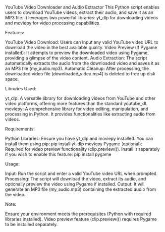 YouTube Video Downloader and Audio Extractor
This Python script enables users to download YouTube videos, extract their audio, and save it as an MP3 file. It leverages two powerful libraries: yt_dlp for downloading videos and moviepy for video processing capabilities.

Features:

YouTube Video Download: Users can input any valid YouTube video URL to download the video in the best available quality.
Video Preview (if Pygame installed): It attempts to preview the downloaded video using Pygame, providing a glimpse of the video content.
Audio Extraction: The script automatically extracts the audio from the downloaded video and saves it as an MP3 file (my_audio.mp3).
Automatic Cleanup: After processing, the downloaded video file (downloaded_video.mp4) is deleted to free up disk space.


Libraries Used:

yt_dlp: A versatile library for downloading videos from YouTube and other video platforms, offering more features than the standard youtube_dl.
moviepy: A comprehensive library for video editing, manipulation, and processing in Python. It provides functionalities like extracting audio from videos.


Requirements:

Python Libraries: Ensure you have yt_dlp and moviepy installed. You can install them using pip:
pip install yt-dlp moviepy
Pygame (optional): Required for video preview functionality (clip.preview()). Install it separately if you wish to enable this feature:
pip install pygame


Usage:

Input: Run the script and enter a valid YouTube video URL when prompted.
Processing: The script will download the video, extract its audio, and optionally preview the video using Pygame if installed.
Output: It will generate an MP3 file (my_audio.mp3) containing the extracted audio from the video.


Note:

Ensure your environment meets the prerequisites (Python with required libraries installed).
Video preview feature (clip.preview()) requires Pygame to be installed separately.
